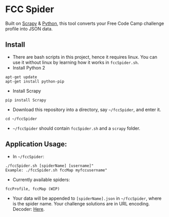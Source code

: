 # FCC Spider
Built on [Scrapy](https://scrapy.org/) & [Python](https://www.python.org/), this tool converts your Free Code Camp challenge profile into JSON data.

## Install
* There are bash scripts in this project, hence it requires linux. You can use it without linux by learning how it works in `fccSpider.sh`.
* Install Python 2
```
apt-get update
apt-get install python-pip
```
* Install Scrapy
```
pip install Scrapy
```
* Download this repository into a directory, say `~/fccSpider`, and enter it.
```
cd ~/fccSpider
```
* `~/fccSpider` should contain `fccSpider.sh` and a `scrapy` folder.

## Application Usage:
* In `~/fccSpider`:
```
./fccSpider.sh [spiderName] [username]"
Example: ./fccSpider.sh fccMap myfccusername"
```
* Currently available spiders:
```
fccProfile, fccMap (WIP)
```
* Your data will be appended to `[spiderName].json` in `~/fccSpider`, where is the spider name. Your challenge solutions are in URL encoding. Decoder: [Here](http://meyerweb.com/eric/tools/dencoder/).
